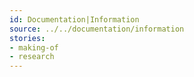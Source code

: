 ```yaml
---
id: Documentation|Information
source: ../../documentation/information
stories:
- making-of
- research
---
```

